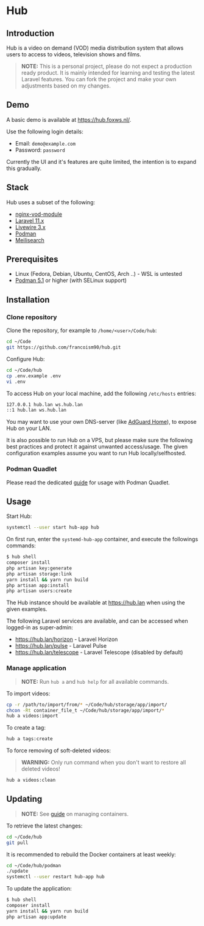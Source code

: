 # Hub

## Introduction

Hub is a video on demand (VOD) media distribution system that allows users to access to videos, television shows and films.

> **NOTE:** This is a personal project, please do not expect a production ready product. It is mainly intended for learning and testing the latest Laravel features. You can fork the project and make your own adjustments based on my changes.

## Demo

A basic demo is available at <https://hub.foxws.nl/>.

Use the following login details:

- Email: `demo@example.com`
- Password: `password`

Currently the UI and it's features are quite limited, the intention is to expand this gradually.

## Stack

Hub uses a subset of the following:

- [nginx-vod-module](https://github.com/kaltura/nginx-vod-module)
- [Laravel 11.x](https://laravel.com/)
- [Livewire 3.x](https://livewire.laravel.com/)
- [Podman](https://podman.io/)
- [Meilisearch](https://www.meilisearch.com/)

## Prerequisites

- Linux (Fedora, Debian, Ubuntu, CentOS, Arch ..) - WSL is untested
- [Podman 5.1](https://podman.io/) or higher (with SELinux support)

## Installation

### Clone repository

Clone the repository, for example to `/home/<user>/Code/hub`:

```bash
cd ~/Code
git https://github.com/francoism90/hub.git
```

Configure Hub:

```bash
cd ~/Code/hub
cp .env.example .env
vi .env
```

To access Hub on your local machine, add the following `/etc/hosts` entries:

```md
127.0.0.1 hub.lan ws.hub.lan
::1 hub.lan ws.hub.lan
```

You may want to use your own DNS-server (like [AdGuard Home](https://adguard.com/en/adguard-home/overview.html)), to expose Hub on your LAN.

It is also possible to run Hub on a VPS, but please make sure the following best practices and protect it against unwanted access/usage. The given configuration examples assume you want to run Hub locally/selfhosted.

### Podman Quadlet

Please read the dedicated [guide](https://github.com/francoism90/hub/tree/main/podman) for usage with Podman Quadlet.

## Usage

Start Hub:

```bash
systemctl --user start hub-app hub
```

On first run, enter the `systemd-hub-app` container, and execute the followings commands:

```bash
$ hub shell
composer install
php artisan key:generate
php artisan storage:link
yarn install && yarn run build
php artisan app:install
php artisan users:create
```

The Hub instance should be available at <https://hub.lan> when using the given examples.

The following Laravel services are available, and can be accessed when logged-in as super-admin:

- <https://hub.lan/horizon> - Laravel Horizon
- <https://hub.lan/pulse> - Laravel Pulse
- <https://hub.lan/telescope> - Laravel Telescope (disabled by default)

### Manage application

> **NOTE:** Run `hub a` and `hub help` for all available commands.

To import videos:

```bash
cp -r /path/to/import/from/* ~/Code/hub/storage/app/import/
chcon -Rt container_file_t ~/Code/hub/storage/app/import/*
hub a videos:import
```

To create a tag:

```bash
hub a tags:create
```

To force removing of soft-deleted videos:

> **WARNING:** Only run command when you don't want to restore all deleted videos!

```bash
hub a videos:clean
```

## Updating

> **NOTE:** See [guide](https://github.com/francoism90/hub/tree/main/podman) on managing containers.

To retrieve the latest changes:

```bash
cd ~/Code/hub
git pull
```

It is recommended to rebuild the Docker containers at least weekly:

```bash
cd ~/Code/hub/podman
./update
systemctl --user restart hub-app hub
```

To update the application:

```bash
$ hub shell
composer install
yarn install && yarn run build
php artisan app:update
```
